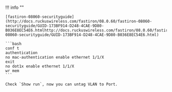 !!! info ""

    [fastiron-08060-securityguide](http://docs.ruckuswireless.com/fastiron/08.0.60/fastiron-08060-securityguide/GUID-173BF914-D248-4CAE-9D80-B036E8EC54E6.htmlhttp://docs.ruckuswireless.com/fastiron/08.0.60/fastiron-08060-securityguide/GUID-173BF914-D248-4CAE-9D80-B036E8EC54E6.html)

    ```bash
    conf t
    authentication
    no mac-authentication enable ethernet 1/1/X
    exit
    no dot1x enable ethernet 1/1/X
    wr mem
    ```

    Check `Show run`, now you can untag VLAN to Port.
